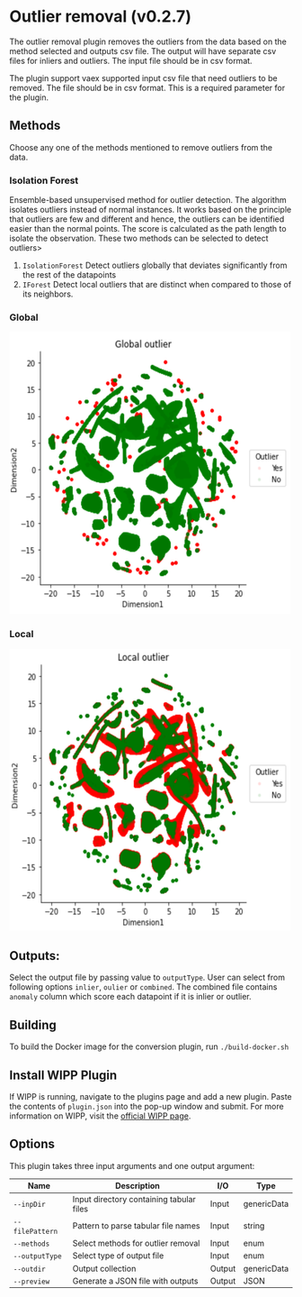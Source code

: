 ﻿# Outlier removal (v0.2.7)

The outlier removal plugin removes the outliers from the data based on the method selected and outputs csv file. The output will have separate csv files for inliers and outliers. The input file should be in csv format.

The plugin support vaex supported input csv file that need outliers to be removed. The file should be in csv format. This is a required parameter for the plugin.

## Methods

Choose any one of the methods mentioned to remove outliers from the data.

### Isolation Forest

Ensemble-based unsupervised method for outlier detection. The algorithm isolates outliers instead of normal instances. It works based on the principle that outliers are few and different and hence, the outliers can be identified easier than the normal points. The score is calculated as the path length to isolate the observation. These two methods can be selected to detect outliers>

1. `IsolationForest` Detect outliers globally that deviates significantly from the rest of the datapoints
2. `IForest` Detect local outliers that are distinct when compared to those of its neighbors.


### Global

<img src="images/Global.PNG" width="500" height="500">

### Local

<img src="images/Local.PNG" width="500" height="500">

## Outputs:

Select the output file by passing value to `outputType`. User can select from following options `inlier`, `oulier` or `combined`. The combined file contains `anomaly` column which score each datapoint if it is inlier or outlier.

## Building

To build the Docker image for the conversion plugin, run
`./build-docker.sh`

## Install WIPP Plugin

If WIPP is running, navigate to the plugins page and add a new plugin. Paste the contents of `plugin.json` into the pop-up window and submit.
For more information on WIPP, visit the [official WIPP page](https://isg.nist.gov/deepzoomweb/software/wipp).

## Options

This plugin takes three input arguments and one output argument:

| Name        | Description                           | I/O    | Type          |
| ----------- | ------------------------------------- | ------ | ------------- |
| `--inpDir`  | Input directory containing tabular files | Input  | genericData   |
| `--filePattern`  | Pattern to parse tabular file names                  | Input  | string   |
| `--methods` | Select methods for outlier removal    | Input  | enum          |
| `--outputType`   | Select type of output file | Input  | enum          |
| `--outdir`  | Output collection                     | Output | genericData   |
| `--preview`        | Generate a JSON file with outputs                                  | Output | JSON          |
